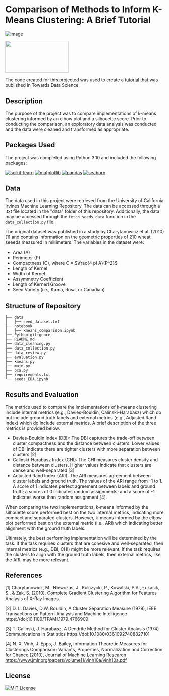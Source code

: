 # Comparison of Methods to Inform K-Means Clustering: A Brief Tutorial

![image](https://github.com/CJTAYL/kmeans_comparison/assets/64110892/cb9dc5a1-25fa-4258-9f58-526895ebba15)

<img src='https://github.com/CJTAYL/kmeans_comparison/assets/64110892/cb9dc5a1-25fa-4258-9f58-526895ebba15' width='200' height='100' />

The code created for this projected was used to create a [tutorial](https://medium.com/towards-data-science/comparison-of-methods-to-inform-k-means-clustering-a830cdc8db50) that was published in Towards Data Science.

## Description

The purpose of the project was to compare implementations of k-means clustering informed by an elbow plot and a silhouette score. Prior to conducting the comparison, an exploratory data analysis was conducted and the data were cleaned and transformed as appropriate. 

## Packages Used

The project was completed using Python 3.10 and included the following packages:

[![scikit-learn](https://img.shields.io/badge/scikit_learn-1.4.1-orange.svg)](https://scikit-learn.org/stable/) [![matplotlib](https://img.shields.io/badge/matplotlib-3.3.4-blue.svg)](https://matplotlib.org/) [![pandas](https://img.shields.io/badge/pandas-1.2.1-darkblue.svg)](https://pandas.pydata.org/) [![seaborn](https://img.shields.io/badge/seaborn-0.11.1-lightblue.svg)](https://seaborn.pydata.org/)

## Data

The data used in this project were retrieved from the University of California Irvines Machine Learning Repository. The data can be accessed through a .txt file located in the "data" folder of this repository. Additionally, the data may be accessed through the `fetch_seeds_data` function in the `data_collection.py` file. 

The original dataset was published in a study by Charytanowicz et al. (2010) [1] and contains information on the geometric properties of 210 wheat seeeds measured in millimeters. The variables in the dataset were:
- Area (A)
- Perimeter (P)
- Compactness (C), where C = $\frac{4 pi A}{P^2}$
- Length of Kernel
- Width of Kernel
- Assymmetry Coefficient
- Length of Kernerl Groove
- Seed Variety (i.e., Kama, Rosa, or Canadian)

## Structure of Repository 

```
├── data
│   ├── seed_dataset.txt
├── notebook
│   ├── kmeans_comparison.ipynb
├── Python.gitignore
├── README.md
├── data_cleaning.py
├── data_collection.py
├── data_review.py
├── evaluation.py
├── kmeans.py
├── main.py
├── pca.py
├── requirements.txt
└── seeds_EDA.ipynb
```

## Results and Evaluation

The metrics used to compare the implementations of k-means clustering include internal metrics (e.g., Davies-Bouldin, Calinski-Harabasz) which do not include ground truth labels and external metrics (e.g., Adjusted Rand Index) which do include external metrics. A brief description of the three metrics is provided below.

- Davies-Bouldin Index (DBI): The DBI captures the trade-off between cluster compactness and the distance between clusters. Lower values of DBI indicate there are tighter clusters with more separation between clusters [2].
- Calinski-Harabasz Index (CHI): The CHI measures cluster density and distance between clusters. Higher values indicate that clusters are dense and well-separated [3].
- Adjusted Rand Index (ARI): The ARI measures agreement between cluster labels and ground truth. The values of the ARI range from -1 to 1. A score of 1 indicates perfect agreement between labels and ground truth; a scores of 0 indicates random assignments; and a score of -1 indicates worse than random assignment [4].

When comparing the two implementations, k-means informed by the silhouette score performed best on the two internal metrics, indicating more compact and separated clusters. However, k-means informed by the elbow plot performed best on the external metric (i.e., ARI) which indicating better alignment with the ground truth labels. 

Ultimately, the best performing implementation will be determined by the task. If the task requires clusters that are cohesive and well-separated, then internal metrics (e.g., DBI, CHI) might be more relevant. If the task requires the clusters to align with the ground truth labels, then external metrics, like the ARI, may be more relevant.

## References

[1] Charytanowicz, M., Niewczas, J., Kulczycki, P., Kowalski, P.A., Łukasik, S., & Zak, S. (2010). Complete Gradient Clustering Algorithm for Features Analysis of X-Ray Images.

[2] D. L. Davies, D.W. Bouldin, A Cluster Separation Measure (1979), IEEE Transactions on Pattern Analysis and Machine Intelligence https://doi:10.1109/TPAMI.1979.4766909

[3] T. Caliński, J. Harabasz, A Dendrite Method for Cluster Analysis (1974) Communications in Statistics https://doi:10.1080/03610927408827101

[4] N. X. Vinh, J. Epps, J. Bailey, Information Theoretic Measures for Clusterings Comparison: Variants, Properties, Normalization and Correction for Chance (2010), Journal of Machine Learning Research https://www.jmlr.org/papers/volume11/vinh10a/vinh10a.pdf


## License
[![MIT License](https://img.shields.io/badge/License-MIT-green.svg)](https://choosealicense.com/licenses/mit/)
